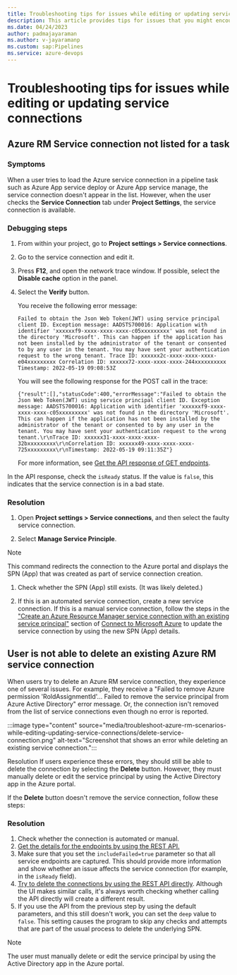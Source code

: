 ```yaml
---
title: Troubleshooting tips for issues while editing or updating service connections 
description: This article provides tips for issues that you might encounter while editing or updating azure RM service connections.
ms.date: 04/24/2023
author: padmajayaraman
ms.author: v-jayaramanp
ms.custom: sap:Pipelines
ms.service: azure-devops
---
```


# Troubleshooting tips for issues while editing or updating service connections

## Azure RM Service connection not listed for a task

### Symptoms

When a user tries to load the Azure service connection in a pipeline task such as Azure App service deploy or Azure App service manage, the service connection doesn't appear in the list. However, when the user checks the **Service Connection** tab under **Project Settings**, the service connection is available.

### Debugging steps

1. From within your project, go to **Project settings > Service connections**.

1. Go to the service connection and edit it.

1. Press **F12**, and open the network trace window. If possible, select the **Disable cache** option in the panel.

1. Select the **Verify** button.

   You receive the following error message:

    ```output
    Failed to obtain the Json Web Token(JWT) using service principal client ID. Exception message: AADSTS700016: Application with identifier 'xxxxxxf9-xxxx-xxxx-xxxx-c05xxxxxxxxx' was not found in the directory 'Microsoft'. This can happen if the application has not been installed by the administrator of the tenant or consented to by any user in the tenant. You may have sent your authentication request to the wrong tenant. Trace ID: xxxxxx2c-xxxx-xxxx-xxxx-e04xxxxxxxxx Correlation ID: xxxxxx72-xxxx-xxxx-xxxx-244xxxxxxxxxx Timestamp: 2022-05-19 09:08:53Z
    ```

    You will see the following response for the POST call in the trace:

    ```output
    {"result":[],"statusCode":400,"errorMessage":"Failed to obtain the Json Web Token(JWT) using service principal client ID. Exception message: AADSTS700016: Application with identifier 'xxxxxxf9-xxxx-xxxx-xxxx-c05xxxxxxxxx' was not found in the directory 'Microsoft'. This can happen if the application has not been installed by the administrator of the tenant or consented to by any user in the tenant. You may have sent your authentication request to the wrong tenant.\r\nTrace ID: xxxxxx31-xxxx-xxxx-xxxx-32bxxxxxxxxx\r\nCorrelation ID: xxxxxx49-xxxx-xxxx-xxxx-725xxxxxxxxx\r\nTimestamp: 2022-05-19 09:11:35Z"}
    ```

    For more information, see [Get the API response of GET endpoints](/rest/api/azure/devops/serviceendpoint/endpoints/get?view=azure-devops-rest-6.0&tabs=HTTP&preserve-view=true).

In the API response, check the `isReady` status. If the value is `false`, this indicates that the service connection is in a bad state.

### Resolution

1. Open **Project settings > Service connections**, and then select the faulty service connection.

1. Select **Manage Service Principle**.

> [!NOTE]
> This command redirects the connection to the Azure portal and displays the SPN (App) that was created as part of service connection creation.

1. Check whether the SPN (App) still exists. (It was likely deleted.)

1. If this is an automated service connection, create a new service connection. If this is a manual service connection, follow the steps in the ["Create an Azure Resource Manager service connection with an existing service principal"](/azure/devops/pipelines/library/connect-to-azure?view=azure-devops&preserve-view=true) section of [Connect to Microsoft Azure](/azure/devops/pipelines/library/connect-to-azure?view=azure-devops&viewFallbackFrom=azure-devopshttps&preserve-view=true) to update the service connection by using the new SPN (App) details.

## User is not able to delete an existing Azure RM service connection

When users try to delete an Azure RM service connection, they experience one of several issues. For example, they receive a "Failed to remove Azure permission 'RoldAssignmentId'... Failed to remove the service principal from Azure Active Directory" error message. Or, the connection isn't removed from the list of service connections even though no error is reported.

:::image type="content" source="media/troubleshoot-azure-rm-scenarios-while-editing-updating-service-connections/delete-service-connection.png" alt-text="Screenshot that shows an error while deleting an existing service connection.":::

Resolution
If users experience these errors, they should still be able to delete the connection by selecting the **Delete** button. However, they must manually delete or edit the service principal by using the Active Directory app in the Azure portal.

If the **Delete** button doesn't remove the service connection, follow these steps:

### Resolution

1. Check whether the connection is automated or manual.
1. [Get the details for the endpoints by using the REST API.](/rest/api/azure/devops/serviceendpoint/endpoints/get-service-endpoints?view=azure-devops-rest-6.0&tabs=HTTP&preserve-view=true)
1. Make sure that you set the `includeFailed=true` parameter so that all service endpoints are captured. This should provide more information and show whether an issue affects the service connection (for example, in the `isReady` field).
1. [Try to delete the connections by using the REST API directly](/rest/api/azure/devops/serviceendpoint/endpoints/delete?view=azure-devops-rest-6.0&tabs=HTTP&preserve-view=true). Although the UI makes similar calls, it's always worth checking whether calling the API directly will create a different result.
1. If you use the API from the previous step by using the default parameters, and this still doesn't work, you can set the `deep` value to `false`. This setting causes the program to skip any checks and attempts that are part of the usual process to delete the underlying SPN.

> [!NOTE]
> The user must manually delete or edit the service principal by using the Active Directory app in the Azure portal.

